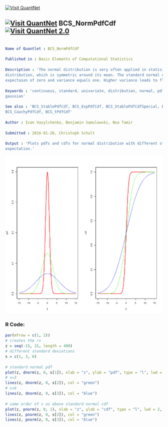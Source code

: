 
[<img src="https://github.com/QuantLet/Styleguide-and-FAQ/blob/master/pictures/banner.png" width="888" alt="Visit QuantNet">](http://quantlet.de/)

## [<img src="https://github.com/QuantLet/Styleguide-and-FAQ/blob/master/pictures/qloqo.png" alt="Visit QuantNet">](http://quantlet.de/) **BCS_NormPdfCdf** [<img src="https://github.com/QuantLet/Styleguide-and-FAQ/blob/master/pictures/QN2.png" width="60" alt="Visit QuantNet 2.0">](http://quantlet.de/)

```yaml

Name of Quantlet : BCS_NormPdfCdf

Published in : Basic Elements of Computational Statistics

Description : 'The normal distribution is very often applied in statisitics. It is a stable
distribution, which is symmetric around its mean. The standard normal distribution has an
expectaion of zero and variance equals one. Higher variance leads to flatter pdfs and cdfs.'

Keywords : 'continuous, standard, univariate, distribution, normal, pdf, cdf, stable, gauss, CLT,
gaussian'

See also : 'BCS_StablePdfCdf, BCS_ExpPdfCdf, BCS_StablePdfCdfSpecial, BCS_ChiPdfCdf, BCS_FPdfCdf,
BCS_CauchyPdfCdf, BCS_tPdfCdf'

Author : Ivan Vasylchenko, Benjamin Samulowski, Noa Tamir

Submitted : 2016-01-28, Christoph Schult

Output : 'Plots pdfs and cdfs for normal distribution with different standard deviations and zero
expectation.'

```

![Picture1](BCS_NormPdfCdf.png)


### R Code:
```r
par(mfrow = c(1, 2))
# creates the rv
z = seq(-15, 15, length = 400)
# different standard deviations
s = c(1, 3, 6)

# standard normal pdf
plot(z, dnorm(z, 0, s[1]), xlab = "z", ylab = "pdf", type = "l", lwd = 2, col = "red")
# s=3
lines(z, dnorm(z, 0, s[2]), col = "green")
# s=6
lines(z, dnorm(z, 0, s[3]), col = "blue")

# same order of s as above standard normal cdf
plot(z, pnorm(z, 0, 1), xlab = "z", ylab = "cdf", type = "l", lwd = 2, col = "red")
lines(z, pnorm(z, 0, s[2]), col = "green")
lines(z, pnorm(z, 0, s[3]), col = "blue")
```
